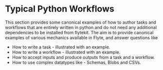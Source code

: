 Typical Python Workflows
========================

This section provides some canonical examples of how to author tasks and workflows that are entirely written in python and do not need any additional dependencies to be installed from flytekit. The
aim is to provide canonical examples of various mechanics available in Flyte, and answer questions like
 - How to write a task - illustrated with an example.
 - How to write a workflow - illustrated with an example.
 - How to accept inputs and produce outputs from a task and a workflow.
 - How to use complex datatypes like - Schemas, Blobs and CSVs.


